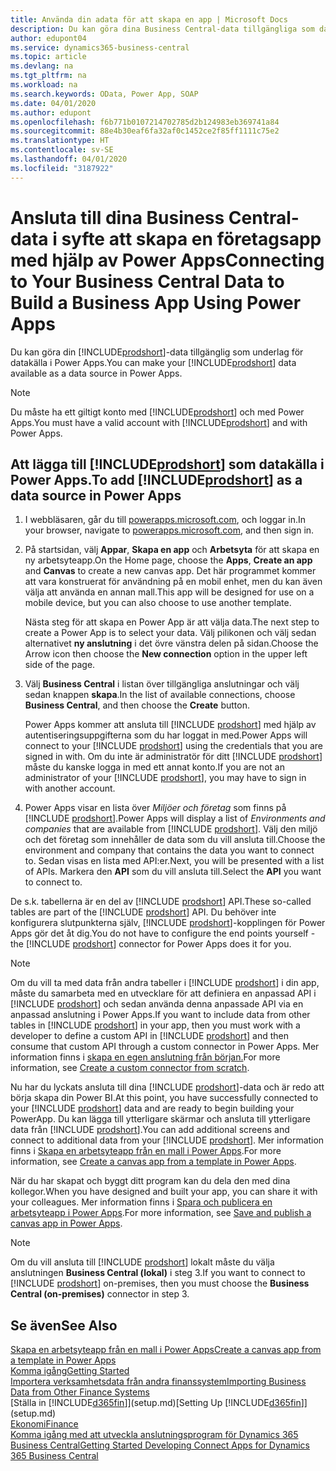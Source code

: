 ```yaml
---
title: Använda din adata för att skapa en app | Microsoft Docs
description: Du kan göra dina Business Central-data tillgängliga som datakälla och ange en OData-URL för dina webbtjänster för att skapa en företagsapp med Power Apps.
author: edupont04
ms.service: dynamics365-business-central
ms.topic: article
ms.devlang: na
ms.tgt_pltfrm: na
ms.workload: na
ms.search.keywords: OData, Power App, SOAP
ms.date: 04/01/2020
ms.author: edupont
ms.openlocfilehash: f6b771b0107214702785d2b124983eb369741a84
ms.sourcegitcommit: 88e4b30eaf6fa32af0c1452ce2f85ff1111c75e2
ms.translationtype: HT
ms.contentlocale: sv-SE
ms.lasthandoff: 04/01/2020
ms.locfileid: "3187922"
---
```

# <a name="connecting-to-your-business-central-data-to-build-a-business-app-using-power-apps"></a><span data-ttu-id="1886b-103">Ansluta till dina Business Central-data i syfte att skapa en företagsapp med hjälp av Power Apps</span><span class="sxs-lookup"><span data-stu-id="1886b-103">Connecting to Your Business Central Data to Build a Business App Using Power Apps</span></span>

<span data-ttu-id="1886b-104">Du kan göra din [!INCLUDE[prodshort](includes/prodshort.md)]-data tillgänglig som underlag för datakälla i Power Apps.</span><span class="sxs-lookup"><span data-stu-id="1886b-104">You can make your [!INCLUDE[prodshort](includes/prodshort.md)] data available as a data source in Power Apps.</span></span>  

> [!NOTE]  
> <span data-ttu-id="1886b-105">Du måste ha ett giltigt konto med [!INCLUDE[prodshort](includes/prodshort.md)] och med Power Apps.</span><span class="sxs-lookup"><span data-stu-id="1886b-105">You must have a valid account with [!INCLUDE[prodshort](includes/prodshort.md)] and with Power Apps.</span></span>  

## <a name="to-add-prodshort-as-a-data-source-in-power-apps"></a><span data-ttu-id="1886b-106">Att lägga till [!INCLUDE[prodshort](includes/prodshort.md)] som datakälla i Power Apps.</span><span class="sxs-lookup"><span data-stu-id="1886b-106">To add [!INCLUDE[prodshort](includes/prodshort.md)] as a data source in Power Apps</span></span>

1. <span data-ttu-id="1886b-107">I webbläsaren, går du till [powerapps.microsoft.com](https://powerapps.microsoft.com/), och loggar in.</span><span class="sxs-lookup"><span data-stu-id="1886b-107">In your browser, navigate to [powerapps.microsoft.com](https://powerapps.microsoft.com/), and then sign in.</span></span>
2. <span data-ttu-id="1886b-108">På startsidan, välj **Appar**, **Skapa en app** och **Arbetsyta** för att skapa en ny arbetsyteapp.</span><span class="sxs-lookup"><span data-stu-id="1886b-108">On the Home page, choose the **Apps**, **Create an app** and **Canvas** to create a new canvas app.</span></span> <span data-ttu-id="1886b-109">Det här programmet kommer att vara konstruerat för användning på en mobil enhet, men du kan även välja att använda en annan mall.</span><span class="sxs-lookup"><span data-stu-id="1886b-109">This app will be designed for use on a mobile device, but you can also choose to use another template.</span></span>

    <span data-ttu-id="1886b-110">Nästa steg för att skapa en Power App är att välja data.</span><span class="sxs-lookup"><span data-stu-id="1886b-110">The next step to create a Power App is to select your data.</span></span> <span data-ttu-id="1886b-111">Välj pilikonen och välj sedan alternativet **ny anslutning** i det övre vänstra delen på sidan.</span><span class="sxs-lookup"><span data-stu-id="1886b-111">Choose the Arrow icon then choose the **New connection** option in the upper left side of the page.</span></span>
3. <span data-ttu-id="1886b-112">Välj **Business Central** i listan över tillgängliga anslutningar och välj sedan knappen **skapa**.</span><span class="sxs-lookup"><span data-stu-id="1886b-112">In the list of available connections, choose **Business Central**, and then choose the **Create** button.</span></span>

    <span data-ttu-id="1886b-113">Power Apps kommer att ansluta till [!INCLUDE [prodshort](includes/prodshort.md)] med hjälp av autentiseringsuppgifterna som du har loggat in med.</span><span class="sxs-lookup"><span data-stu-id="1886b-113">Power Apps will connect to your [!INCLUDE [prodshort](includes/prodshort.md)] using the credentials that you are signed in with.</span></span> <span data-ttu-id="1886b-114">Om du inte är administratör för ditt [!INCLUDE [prodshort](includes/prodshort.md)] måste du kanske logga in med ett annat konto.</span><span class="sxs-lookup"><span data-stu-id="1886b-114">If you are not an administrator of your [!INCLUDE [prodshort](includes/prodshort.md)], you may have to sign in with another account.</span></span>  

4. <span data-ttu-id="1886b-115">Power Apps visar en lista över *Miljöer och företag* som finns på [!INCLUDE [prodshort](includes/prodshort.md)].</span><span class="sxs-lookup"><span data-stu-id="1886b-115">Power Apps will display a list of *Environments and companies* that are available from [!INCLUDE [prodshort](includes/prodshort.md)].</span></span> <span data-ttu-id="1886b-116">Välj den miljö och det företag som innehåller de data som du vill ansluta till.</span><span class="sxs-lookup"><span data-stu-id="1886b-116">Choose the environment and company that contains the data you want to connect to.</span></span> <span data-ttu-id="1886b-117">Sedan visas en lista med API:er.</span><span class="sxs-lookup"><span data-stu-id="1886b-117">Next, you will be presented with a list of APIs.</span></span> <span data-ttu-id="1886b-118">Markera den **API** som du vill ansluta till.</span><span class="sxs-lookup"><span data-stu-id="1886b-118">Select the **API** you want to connect to.</span></span>

<span data-ttu-id="1886b-119">De s.k. tabellerna är en del av [!INCLUDE [prodshort](includes/prodshort.md)] API.</span><span class="sxs-lookup"><span data-stu-id="1886b-119">These so-called tables are part of the [!INCLUDE [prodshort](includes/prodshort.md)] API.</span></span> <span data-ttu-id="1886b-120">Du behöver inte konfigurera slutpunkterna själv, [!INCLUDE [prodshort](includes/prodshort.md)]-kopplingen för Power Apps gör det åt dig.</span><span class="sxs-lookup"><span data-stu-id="1886b-120">You do not have to configure the end points yourself - the [!INCLUDE [prodshort](includes/prodshort.md)] connector for Power Apps does it for you.</span></span>  

> [!NOTE]
> <span data-ttu-id="1886b-121">Om du vill ta med data från andra tabeller i [!INCLUDE [prodshort](includes/prodshort.md)] i din app, måste du samarbeta med en utvecklare för att definiera en anpassad API i [!INCLUDE [prodshort](includes/prodshort.md)] och sedan använda denna anpassade API via en anpassad anslutning i Power Apps.</span><span class="sxs-lookup"><span data-stu-id="1886b-121">If you want to include data from other tables in [!INCLUDE [prodshort](includes/prodshort.md)] in your app, then you must work with a developer to define a custom API in [!INCLUDE [prodshort](includes/prodshort.md)] and then consume that custom API through a custom connector in Power Apps.</span></span> <span data-ttu-id="1886b-122">Mer information finns i [skapa en egen anslutning från början.](/connectors/custom-connectors/define-blank)</span><span class="sxs-lookup"><span data-stu-id="1886b-122">For more information, see [Create a custom connector from scratch](/connectors/custom-connectors/define-blank).</span></span>  

<span data-ttu-id="1886b-123">Nu har du lyckats ansluta till dina [!INCLUDE [prodshort](includes/prodshort.md)]-data och är redo att börja skapa din Power BI.</span><span class="sxs-lookup"><span data-stu-id="1886b-123">At this point, you have successfully connected to your [!INCLUDE [prodshort](includes/prodshort.md)] data and are ready to begin building your PowerApp.</span></span> <span data-ttu-id="1886b-124">Du kan lägga till ytterligare skärmar och ansluta till ytterligare data från [!INCLUDE [prodshort](includes/prodshort.md)].</span><span class="sxs-lookup"><span data-stu-id="1886b-124">You can add additional screens and connect to additional data from your [!INCLUDE [prodshort](includes/prodshort.md)].</span></span> <span data-ttu-id="1886b-125">Mer information finns i [Skapa en arbetsyteapp från en mall i Power Apps](/powerapps/maker/canvas-apps/get-started-test-drive).</span><span class="sxs-lookup"><span data-stu-id="1886b-125">For more information, see [Create a canvas app from a template in Power Apps](/powerapps/maker/canvas-apps/get-started-test-drive).</span></span>  

<span data-ttu-id="1886b-126">När du har skapat och byggt ditt program kan du dela den med dina kollegor.</span><span class="sxs-lookup"><span data-stu-id="1886b-126">When you have designed and built your app, you can share it with your colleagues.</span></span> <span data-ttu-id="1886b-127">Mer information finns i [Spara och publicera en arbetsyteapp i Power Apps](/powerapps/maker/canvas-apps/save-publish-app).</span><span class="sxs-lookup"><span data-stu-id="1886b-127">For more information, see [Save and publish a canvas app in Power Apps](/powerapps/maker/canvas-apps/save-publish-app).</span></span>  

> [!NOTE]
> <span data-ttu-id="1886b-128">Om du vill ansluta till [!INCLUDE [prodshort](includes/prodshort.md)] lokalt måste du välja anslutningen **Business Central (lokal)** i steg 3.</span><span class="sxs-lookup"><span data-stu-id="1886b-128">If you want to connect to [!INCLUDE [prodshort](includes/prodshort.md)] on-premises, then you must choose the **Business Central (on-premises)** connector in step 3.</span></span>  

## <a name="see-also"></a><span data-ttu-id="1886b-129">Se även</span><span class="sxs-lookup"><span data-stu-id="1886b-129">See Also</span></span>

[<span data-ttu-id="1886b-130">Skapa en arbetsyteapp från en mall i Power Apps</span><span class="sxs-lookup"><span data-stu-id="1886b-130">Create a canvas app from a template in Power Apps</span></span>](/powerapps/maker/canvas-apps/get-started-test-drive)  
[<span data-ttu-id="1886b-131">Komma igång</span><span class="sxs-lookup"><span data-stu-id="1886b-131">Getting Started</span></span>](product-get-started.md)  
[<span data-ttu-id="1886b-132">Importera verksamhetsdata från andra finanssystem</span><span class="sxs-lookup"><span data-stu-id="1886b-132">Importing Business Data from Other Finance Systems</span></span>](across-import-data-configuration-packages.md)  
<span data-ttu-id="1886b-133">[Ställa in [!INCLUDE[d365fin](includes/d365fin_md.md)]](setup.md)</span><span class="sxs-lookup"><span data-stu-id="1886b-133">[Setting Up [!INCLUDE[d365fin](includes/d365fin_md.md)]](setup.md)</span></span>  
[<span data-ttu-id="1886b-134">Ekonomi</span><span class="sxs-lookup"><span data-stu-id="1886b-134">Finance</span></span>](finance.md)  
[<span data-ttu-id="1886b-135">Komma igång med att utveckla anslutningsprogram för Dynamics 365 Business Central</span><span class="sxs-lookup"><span data-stu-id="1886b-135">Getting Started Developing Connect Apps for Dynamics 365 Business Central</span></span>](/dynamics365/business-central/dev-itpro/developer/devenv-develop-connect-apps)  

